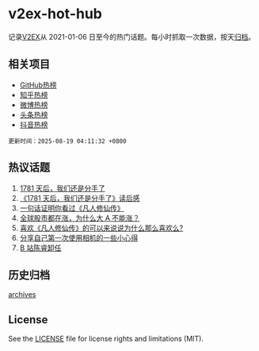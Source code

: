 # v2ex-hot-hub

 记录[V2EX](https://www.v2ex.com/)从 2021-01-06 日至今的热门话题。每小时抓取一次数据，按天[归档](archives)。
 
 ## 相关项目

- [GitHub热榜](https://github.com/snaildev/github-hot-hub)
- [知乎热榜](https://github.com/snaildev/zhihu-hot-hub)
- [微博热榜](https://github.com/snaildev/weibo-hot-hub)
- [头条热榜](https://github.com/snaildev/toutiao-hot-hub)
- [抖音热榜](https://github.com/snaildev/douyin-hot-hub)


 `更新时间：2025-08-19 04:11:32 +0800`

## 热议话题

1. [1781 天后，我们还是分手了](https://www.v2ex.com/t/1153086)
1. [《1781 天后，我们还是分手了》读后感](https://www.v2ex.com/t/1153126)
1. [一句话证明你看过《凡人修仙传》](https://www.v2ex.com/t/1153055)
1. [全球股市都在涨，为什么大 A 不能涨？](https://www.v2ex.com/t/1153073)
1. [喜欢《凡人修仙传》的可以来说说为什么那么喜欢么?](https://www.v2ex.com/t/1153083)
1. [分享自己第一次使用相机的一些小心得](https://www.v2ex.com/t/1153119)
1. [B 站陈睿卸任](https://www.v2ex.com/t/1153123)

## 历史归档

[archives](archives)

## License

See the [LICENSE](LICENSE) file for license rights and limitations (MIT).
